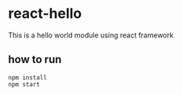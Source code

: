 # react-hello

This is a hello world module using react framework

## how to run
```
npm install
npm start
```

